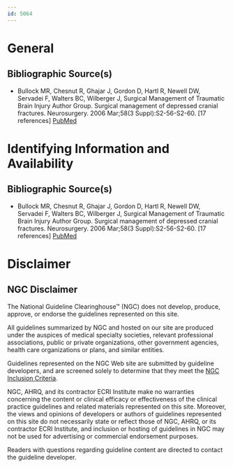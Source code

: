 ```yaml
---
id: 5064
---
```


# General

## Bibliographic Source(s)

- Bullock MR, Chesnut R, Ghajar J, Gordon D, Hartl R, Newell DW, Servadei F, Walters BC, Wilberger J, Surgical Management of Traumatic Brain Injury Author Group. Surgical management of depressed cranial fractures. Neurosurgery. 2006 Mar;58(3 Suppl):S2-56-S2-60. [17 references] [ PubMed ](http://www.ncbi.nlm.nih.gov/entrez/query.fcgi?cmd=Retrieve&db=pubmed&dopt=Abstract&list_uids=16540744)

# Identifying Information and Availability

## Bibliographic Source(s)

- Bullock MR, Chesnut R, Ghajar J, Gordon D, Hartl R, Newell DW, Servadei F, Walters BC, Wilberger J, Surgical Management of Traumatic Brain Injury Author Group. Surgical management of depressed cranial fractures. Neurosurgery. 2006 Mar;58(3 Suppl):S2-56-S2-60. [17 references] [ PubMed ](http://www.ncbi.nlm.nih.gov/entrez/query.fcgi?cmd=Retrieve&db=pubmed&dopt=Abstract&list_uids=16540744)

# Disclaimer

## NGC Disclaimer

The National Guideline Clearinghouse™ (NGC) does not develop, produce, approve, or endorse the guidelines represented on this site.

All guidelines summarized by NGC and hosted on our site are produced under the auspices of medical specialty societies, relevant professional associations, public or private organizations, other government agencies, health care organizations or plans, and similar entities.

Guidelines represented on the NGC Web site are submitted by guideline developers, and are screened solely to determine that they meet the [NGC Inclusion Criteria](/help-and-about/summaries/inclusion-criteria).

NGC, AHRQ, and its contractor ECRI Institute make no warranties concerning the content or clinical efficacy or effectiveness of the clinical practice guidelines and related materials represented on this site. Moreover, the views and opinions of developers or authors of guidelines represented on this site do not necessarily state or reflect those of NGC, AHRQ, or its contractor ECRI Institute, and inclusion or hosting of guidelines in NGC may not be used for advertising or commercial endorsement purposes.

Readers with questions regarding guideline content are directed to contact the guideline developer.

